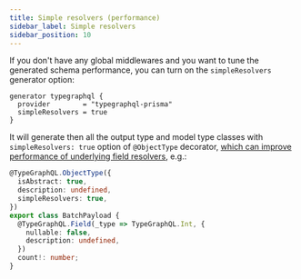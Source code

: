 ```yaml
---
title: Simple resolvers (performance)
sidebar_label: Simple resolvers
sidebar_position: 10
---
```


If you don't have any global middlewares and you want to tune the generated schema performance, you can turn on the `simpleResolvers` generator option:

```prisma {3}
generator typegraphql {
  provider        = "typegraphql-prisma"
  simpleResolvers = true
}
```

It will generate then all the output type and model type classes with `simpleResolvers: true` option of `@ObjectType` decorator, [which can improve performance of underlying field resolvers](https://typegraphql.com/docs/performance.html#further-performance-tweaks), e.g.:

```ts {4}
@TypeGraphQL.ObjectType({
  isAbstract: true,
  description: undefined,
  simpleResolvers: true,
})
export class BatchPayload {
  @TypeGraphQL.Field(_type => TypeGraphQL.Int, {
    nullable: false,
    description: undefined,
  })
  count!: number;
}
```
